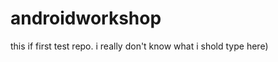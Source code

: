 androidworkshop
===============
this  if  first  test repo. i really don't  know  what   i shold type here)
